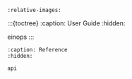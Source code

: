 ```{include} ../../README.md
:relative-images:
```

:::{toctree}
:caption: User Guide
:hidden:

einops
:::

```{toctree}
:caption: Reference
:hidden:

api
```
